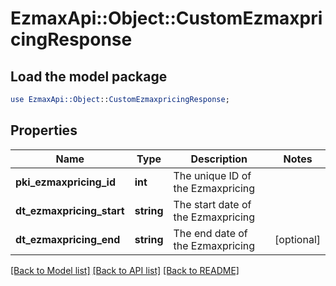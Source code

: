 # EzmaxApi::Object::CustomEzmaxpricingResponse

## Load the model package
```perl
use EzmaxApi::Object::CustomEzmaxpricingResponse;
```

## Properties
Name | Type | Description | Notes
------------ | ------------- | ------------- | -------------
**pki_ezmaxpricing_id** | **int** | The unique ID of the Ezmaxpricing | 
**dt_ezmaxpricing_start** | **string** | The start date of the Ezmaxpricing | 
**dt_ezmaxpricing_end** | **string** | The end date of the Ezmaxpricing | [optional] 

[[Back to Model list]](../README.md#documentation-for-models) [[Back to API list]](../README.md#documentation-for-api-endpoints) [[Back to README]](../README.md)


